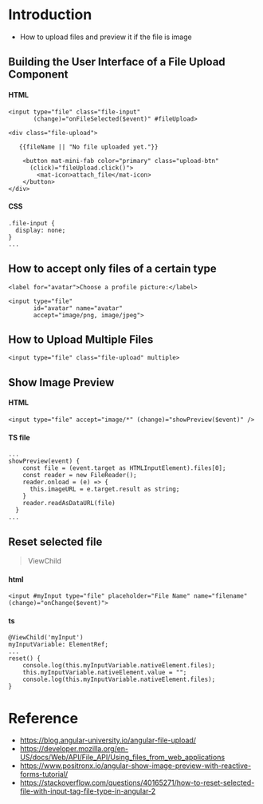 # Introduction
- How to upload files and preview it if the file is image

## Building the User Interface of a File Upload Component
#### HTML
```
<input type="file" class="file-input"
       (change)="onFileSelected($event)" #fileUpload>

<div class="file-upload">

   {{fileName || "No file uploaded yet."}}

    <button mat-mini-fab color="primary" class="upload-btn"
      (click)="fileUpload.click()">
        <mat-icon>attach_file</mat-icon>
    </button>
</div>
```
#### CSS
```
.file-input {
  display: none;
}
...
```
## How to accept only files of a certain type
```
<label for="avatar">Choose a profile picture:</label>

<input type="file"
       id="avatar" name="avatar"
       accept="image/png, image/jpeg">
```
## How to Upload Multiple Files
```
<input type="file" class="file-upload" multiple>
```

## Show Image Preview
#### HTML
```
<input type="file" accept="image/*" (change)="showPreview($event)" />
```
#### TS file
```
...
showPreview(event) {
    const file = (event.target as HTMLInputElement).files[0];
    const reader = new FileReader();
    reader.onload = (e) => {
      this.imageURL = e.target.result as string;
    }
    reader.readAsDataURL(file)
  }
...  
```
## Reset selected file
> ViewChild
#### html
```
<input #myInput type="file" placeholder="File Name" name="filename" (change)="onChange($event)">
```
#### ts
```
@ViewChild('myInput')
myInputVariable: ElementRef;
...
reset() {
    console.log(this.myInputVariable.nativeElement.files);
    this.myInputVariable.nativeElement.value = "";
    console.log(this.myInputVariable.nativeElement.files);
}
```

# Reference
- https://blog.angular-university.io/angular-file-upload/
- https://developer.mozilla.org/en-US/docs/Web/API/File_API/Using_files_from_web_applications
- https://www.positronx.io/angular-show-image-preview-with-reactive-forms-tutorial/
- https://stackoverflow.com/questions/40165271/how-to-reset-selected-file-with-input-tag-file-type-in-angular-2

